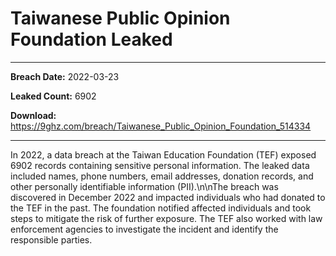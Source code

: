 # Taiwanese Public Opinion Foundation Leaked

------------
**Breach Date:** 2022-03-23

**Leaked Count:** 6902

**Download:** https://9ghz.com/breach/Taiwanese_Public_Opinion_Foundation_514334

------------
In 2022, a data breach at the Taiwan Education Foundation (TEF) exposed 6902 records containing sensitive personal information. The leaked data included names, phone numbers, email addresses, donation records, and other personally identifiable information (PII).\n\nThe breach was discovered in December 2022 and impacted individuals who had donated to the TEF in the past. The foundation notified affected individuals and took steps to mitigate the risk of further exposure. The TEF also worked with law enforcement agencies to investigate the incident and identify the responsible parties.
